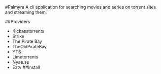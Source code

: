 #Palmyra
A cli application for searching movies and series on torrent sites and streaming them.

##Providers
- Kickasstorrents
- Strike
- The Pirate Bay
- TheOldPirateBay
- YTS
- Limetorrents
- Nyaa.se
- Eztv
##Install


